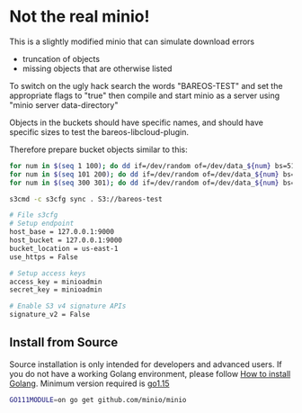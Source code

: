 # Not the real minio!

This is a slightly modified minio that can simulate download errors

- truncation of objects
- missing objects that are otherwise listed

To switch on the ugly hack search the words "BAREOS-TEST" and set the appropriate flags to "true" then compile and start minio as a server using "minio server data-directory"

Objects in the buckets should have specific names, and should have specific sizes to test the bareos-libcloud-plugin.

Therefore prepare bucket objects similar to this:

```sh
for num in $(seq 1 100); do dd if=/dev/random of=/dev/data_${num} bs=512 count=1; done
for num in $(seq 101 200); do dd if=/dev/random of=/dev/data_${num} bs=512 count=512; done
for num in $(seq 300 301); do dd if=/dev/random of=/dev/data_${num} bs=512 count=512000; done

s3cmd -c s3cfg sync . S3://bareos-test
```

```sh
# File s3cfg
# Setup endpoint
host_base = 127.0.0.1:9000
host_bucket = 127.0.0.1:9000
bucket_location = us-east-1
use_https = False

# Setup access keys
access_key = minioadmin
secret_key = minioadmin

# Enable S3 v4 signature APIs
signature_v2 = False
```

## Install from Source
Source installation is only intended for developers and advanced users. If you do not have a working Golang environment, please follow [How to install Golang](https://golang.org/doc/install). Minimum version required is [go1.15](https://golang.org/dl/#stable)

```sh
GO111MODULE=on go get github.com/minio/minio
```

